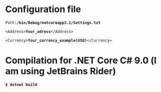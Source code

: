# Configuration file

<code>Path:<strong>/bin/Debug/netcoreapp3.1/Settings.txt</strong></code>

<code>\<Address\><strong>Your_adress</strong>\</Address\></code>

<code>\<Currency\><strong>Your_currency_example(USD)</strong>\</Currency\></code>

# Compilation for .NET Core С# 9.0 (I am using JetBrains Rider)
<strong><code>$ dotnet build</code></strong>
